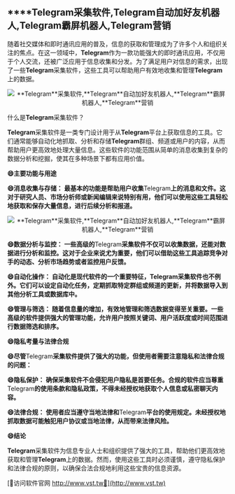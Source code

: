 ## ****Telegram**采集软件,**Telegram**自动加好友机器人,**Telegram**霸屏机器人,**Telegram**营销**

随着社交媒体和即时通讯应用的普及，信息的获取和管理成为了许多个人和组织关注的焦点。在这一领域中，**Telegram**作为一款功能强大的即时通讯应用，不仅用于个人交流，还被广泛应用于信息收集和分发。为了满足用户对信息的需求，出现了一些**Telegram**采集软件，这些工具可以帮助用户有效地收集和管理**Telegram**上的数据。

 <center><img src="https://vst.tw/MP4/tuiguang/png/6.png" alt="**Telegram**采集软件,**Telegram**自动加好友机器人,**Telegram**霸屏机器人,**Telegram**营销"></center>

什么是**Telegram**采集软件？

**Telegram**采集软件是一类专门设计用于从**Telegram**平台上获取信息的工具。它们通常能够自动化地抓取、分析和存储**Telegram**群组、频道或用户的内容，从而帮助用户更高效地处理大量信息。这些软件的功能范围从简单的消息收集到复杂的数据分析和挖掘，使其在多种场景下都有应用价值。

**😄主要功能与用途**

**😄消息收集与存储： 最基本的功能是帮助用户收集**Telegram**上的消息和文件。这对于研究人员、市场分析师或新闻编辑来说特别有用，他们可以使用这些工具轻松地获取和保存大量信息，进行后续分析和报道。**

 <center><img src="https://vst.tw/MP4/tuiguang/png/2.png" alt="**Telegram**采集软件,**Telegram**自动加好友机器人,**Telegram**霸屏机器人,**Telegram**营销"></center>

**😄数据分析与监控： 一些高级的**Telegram**采集软件不仅可以收集数据，还能对数据进行分析和监控。这对于企业来说尤为重要，他们可以借助这些工具追踪竞争对手的动态、分析市场趋势或者监控用户反馈。**

**😄自动化操作： 自动化是现代软件的一个重要特征，**Telegram**采集软件也不例外。它们可以设定自动化任务，定期抓取特定群组或频道的更新，并将数据导入到其他分析工具或数据库中。**

**😄管理与筛选： 随着信息量的增加，有效地管理和筛选数据变得至关重要。一些高级的软件提供强大的管理功能，允许用户按照关键词、用户活跃度或时间范围进行数据筛选和排序。**

**😄隐私考量与法律合规**

**😄尽管**Telegram**采集软件提供了强大的功能，但使用者需要注意隐私和法律合规的问题：**

**😄隐私保护： 确保采集软件不会侵犯用户隐私是首要任务。合规的软件应当尊重**Telegram**的使用条款和隐私政策，不得未经授权地获取个人信息或私密聊天内容。**

**😄法律合规： 使用者应当遵守当地法律和**Telegram**平台的使用规定。未经授权地抓取数据可能触犯用户协议或当地法律，从而带来法律风险。**

**😄结论**

**Telegram**采集软件为信息专业人士和组织提供了强大的工具，帮助他们更高效地获取和管理**Telegram**上的数据。然而，使用这些工具时必须谨慎，遵守隐私保护和法律合规的原则，以确保合法合规地利用这些宝贵的信息资源。


[👻访问软件官网 http://www.vst.tw👻](http://www.vst.tw)
